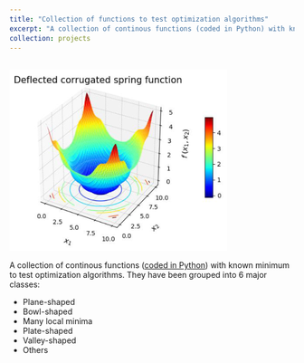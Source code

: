 ```yaml
---
title: "Collection of functions to test optimization algorithms"
excerpt: "A collection of continous functions (coded in Python) with known minimum to test optimization algorithms.<br/><img src='/images/opti_functions.png'>"
collection: projects
---
```


<br/><img src='/images/opti_functions.png'>

A collection of continous functions ([coded in Python](https://github.com/edgarsmdn/OptiFunctions)) with known minimum to test optimization algorithms. They have been grouped into 6 major classes:
* Plane-shaped
* Bowl-shaped
* Many local minima
* Plate-shaped
* Valley-shaped 
* Others
